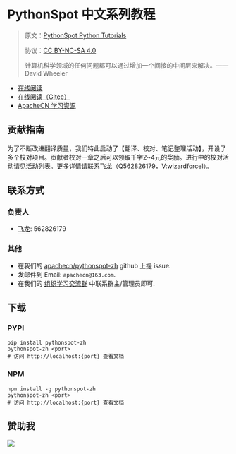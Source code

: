 # PythonSpot 中文系列教程

> 原文：[PythonSpot Python Tutorials](https://pythonspot.com/)
> 
> 协议：[CC BY-NC-SA 4.0](http://creativecommons.org/licenses/by-nc-sa/4.0/)
> 
> 计算机科学领域的任何问题都可以通过增加一个间接的中间层来解决。——David Wheeler

* [在线阅读](http://pysp.apachecn.org/)
* [在线阅读（Gitee）](https://apachecn.gitee.io/pythonspot-zh/)
* [ApacheCN 学习资源](http://docs.apachecn.org/)

## 贡献指南

为了不断改进翻译质量，我们特此启动了【翻译、校对、笔记整理活动】，开设了多个校对项目。贡献者校对一章之后可以领取千字2\~4元的奖励。进行中的校对活动请见[活动列表](https://home.apachecn.org/#/docs/activity/docs-activity)。更多详情请联系飞龙（Q562826179，V:wizardforcel）。

## 联系方式

### 负责人

* [飞龙](https://github.com/wizardforcel): 562826179

### 其他

*   在我们的 [apachecn/pythonspot-zh](https://github.com/apachecn/pythonspot-zh) github 上提 issue.
*   发邮件到 Email: `apachecn@163.com`.
*   在我们的 [组织学习交流群](http://www.apachecn.org/organization/348.html) 中联系群主/管理员即可.

## 下载

### PYPI

```
pip install pythonspot-zh
pythonspot-zh <port>
# 访问 http://localhost:{port} 查看文档
```

### NPM

```
npm install -g pythonspot-zh
pythonspot-zh <port>
# 访问 http://localhost:{port} 查看文档
```

## 赞助我

![](https://img-blog.csdnimg.cn/20200112005920729.png)
